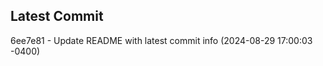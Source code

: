 
## Latest Commit
6ee7e81 - Update README with latest commit info (2024-08-29 17:00:03 -0400) <Yunxi-Zhou>
